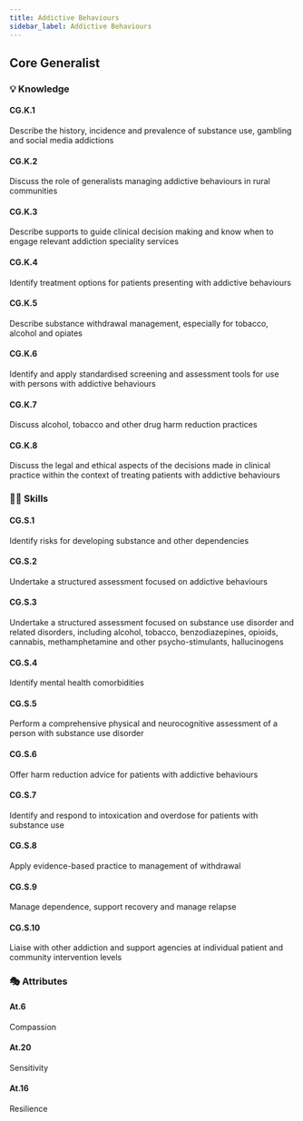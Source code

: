```yaml
---
title: Addictive Behaviours
sidebar_label: Addictive Behaviours
---
```

## Core Generalist

### 💡 Knowledge

#### CG.K.1

Describe the history, incidence and prevalence of substance use, gambling and social media addictions

#### CG.K.2

Discuss the role of generalists managing addictive behaviours in rural communities

#### CG.K.3

Describe supports to guide clinical decision making and know when to engage relevant addiction speciality services

#### CG.K.4

Identify treatment options for patients presenting with addictive behaviours

#### CG.K.5

Describe substance withdrawal management, especially for tobacco, alcohol and opiates

#### CG.K.6

Identify and apply standardised screening and assessment tools for use with persons with addictive behaviours

#### CG.K.7

Discuss alcohol, tobacco and other drug harm reduction practices

#### CG.K.8

Discuss the legal and ethical aspects of the decisions made in clinical practice within the context of treating patients with addictive behaviours

### 🤹‍♀️ Skills

#### CG.S.1

Identify risks for developing substance and other dependencies

#### CG.S.2

Undertake a structured assessment focused on addictive behaviours 

#### CG.S.3

Undertake a structured assessment focused on substance use disorder and related disorders, including alcohol, tobacco, benzodiazepines, opioids, cannabis, methamphetamine and other psycho-stimulants, hallucinogens

#### CG.S.4

Identify mental health comorbidities

#### CG.S.5

Perform a comprehensive physical and neurocognitive assessment of a person with substance use disorder

#### CG.S.6

Offer harm reduction advice for patients with addictive behaviours

#### CG.S.7

Identify and respond to intoxication and overdose for patients with substance use

#### CG.S.8

Apply evidence-based practice to management of withdrawal

#### CG.S.9

Manage dependence, support recovery and manage relapse

#### CG.S.10

Liaise with other addiction and support agencies at individual patient and community intervention levels

### 🎭 Attributes

#### At.6

Compassion

#### At.20

Sensitivity

#### At.16

Resilience